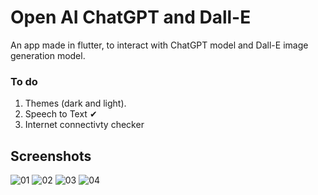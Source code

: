# Open AI ChatGPT and Dall-E

An app made in flutter, to interact with ChatGPT model and Dall-E image generation model.

### To do
1. Themes (dark and light).
2. Speech to Text ✔
3. Internet connectivty checker

## Screenshots

![01](https://user-images.githubusercontent.com/16263958/229297637-8f6654cf-cb15-4ef4-a332-5933b0efc6e1.png)
![02](https://user-images.githubusercontent.com/16263958/229297643-860382f9-1833-44d4-b20a-f5cc73696d5d.png)
![03](https://user-images.githubusercontent.com/16263958/229297644-6b8fe8b4-cb65-47f5-8eaa-75f26dcd1cc2.png)
![04](https://user-images.githubusercontent.com/16263958/229297646-50085804-fbc4-47d4-bb41-d25f63708dae.png)


